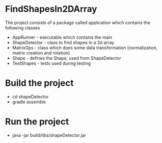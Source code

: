 # FindShapesIn2DArray

The project consists of a package called application which contains the following classes

+ AppRunner -  executable which contains the main 
+ ShapeDetector - class to find shapes in a 2d array
+ MatrixOps - class which does some data transformation (normalization, matrix creation and rotation)
+ Shape - defines the Shape, used from ShapeDetector
+ TestShapes - tests used during testing


# Build the project 

+ cd shapeDetector
+ gradle assemble

# Run the project 

+ java -jar build/libs/shapeDetector.jar 
